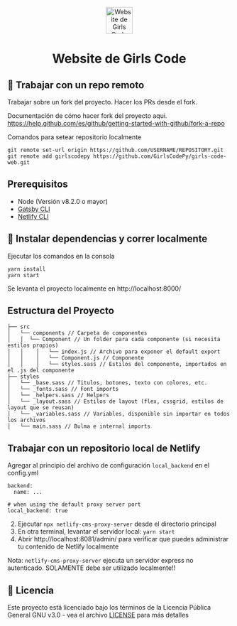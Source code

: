 <p align="center">
  <a href="https://girlscode.netlify.app/">
    <img alt="Website de Girls Code" src="https://pbs.twimg.com/profile_images/1188603250288840704/16W27Bsc_400x400.jpg" width="60" />
  </a>
</p>
<h1 align="center">
  Website de Girls Code 
</h1>

## 🤖 Trabajar con un repo remoto 

Trabajar sobre un fork del proyecto. Hacer los PRs desde el fork. 

Documentación de cómo hacer fork del proyecto aqui.  https://help.github.com/es/github/getting-started-with-github/fork-a-repo

Comandos para setear repositorio localmente

```shell
git remote set-url origin https://github.com/USERNAME/REPOSITORY.git
git remote add girlscodepy https://github.com/GirlsCodePy/girls-code-web.git
```
## Prerequisitos

- Node (Versión v8.2.0 o mayor)
- [Gatsby CLI](https://www.gatsbyjs.org/docs/)
- [Netlify CLI](https://github.com/netlify/cli)

## 🚀 Instalar dependencias y correr localmente

Ejecutar los comandos en la consola 

```shell
yarn install 
yarn start 
```

Se levanta el proyecto localmente en http://localhost:8000/

## Estructura del Proyecto
```
├── src
│   └── components // Carpeta de componentes
│   │  └── Component // Un folder para cada componente (si necesita estilos propios)
│   │    │   └── index.js // Archivo para exponer el default export
│   │    │   └── Component.js // Componente
│   │    │   └── styles.sass // Estilos del componente, importados en el .js del componente
├── styles
│   └── _base.sass // Titulos, botones, texto con colores, etc.
│   └── _fonts.sass // Font imports
│   └── _helpers.sass // Helpers
│   └── _layout.sass // Estilos de layout (flex, cssgrid, estilos de layout que se reusan) 
│   └── _variables.sass // Variables, disponible sin importar en todos los archivos
│   └── main.sass // Bulma e internal imports

```

## Trabajar con un repositorio local de Netlify

Agregar al principio del archivo de configuración `local_backend` en el config.yml

```
backend:
  name: ...

# when using the default proxy server port
local_backend: true
```

2. Ejecutar `npx netlify-cms-proxy-server` desde el directorio principal
3. En otra terminal, levantar el servidor local: `yarn start`
4. Abrir http://localhost:8081/admin/ para verificar que puedes administrar tu contenido de Netlify localmente

Nota: `netlify-cms-proxy-server` ejecuta un servidor express no autenticado. SOLAMENTE debe ser utilizado localmente!!


## 🤝 Licencia

Este proyecto está licenciado bajo los términos de la Licencia Pública General GNU v3.0 - vea el archivo [LICENSE](./LICENSE) para más detalles
